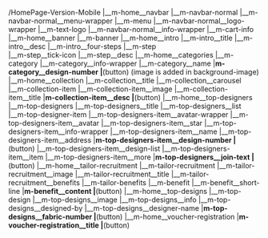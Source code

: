 <!-- Homepage mobile -->
/HomePage-Version-Mobile
|__m-home__navbar
    |__m-navbar-normal
        |__m-navbar-normal__menu-wrapper
            |__m-menu
        |__m-navbar-normal__logo-wrapper
            |__m-text-logo
        |__m-navbar-normal__info-wrapper
            |__m-cart-info
|__m-home__banner
    |__m-banner
|__m-home__intro
    |__m-intro__title
    |__m-intro__desc
    |__m-intro__four-steps
        |__m-step  
            |__m-step__tick-icon
            |__m-step__desc
|__m-home__categories
    |__m-category
        |__m-category__info-wrapper
            |__m-category__name
            |__m-category__design-number
            |__(button)
        (image is added in background-image)
|__m-home__collection
    |__m-collection__title
    |__m-collection__carousel
        |__m-collection-item
            |__m-collection-item__image
            |__m-collection-item__title
            |__m-collection-item__desc
            |__(button)
|__m-home__top-designers
    |__m-top-designers
        |__m-top-designers__title
        |__m-top-designers__list
            |__m-top-designer-item
                |__m-top-designers-item__avatar-wrapper
                    |__m-top-designers-item__avatar
                    |__m-top-designers-item__star
                |__m-top-designers-item__info-wrapper
                    |__m-top-designers-item__name
                    |__m-top-designers-item__address
                    |__m-top-designers-item__design-number
                    |__(button)
                |__m-top-designers-item__design-list
                    |__m-top-designers-item__item
                    |__m-top-designers-item__more
        |__m-top-designers__join-text
        |__(button)
|__m-home__tailor-recruitment
    |__m-tailor-recruitment
        |__m-tailor-recruitment__image
        |__m-tailor-recruitment__title
        |__m-tailor-recruitment__benefits
            |__m-tailor-benefits
                |__m-benefit
                    |__m-benefit__short-line
                    |__m-benefit__content
        |__(button)
|__m-home__top-designs
    |__m-top-design
        |__m-top-designs__image
        |__m-top-designs__info
            |__m-top-designs__designed-by
            |__m-top-designs__designer-name
            |__m-top-designs__fabric-number
        |__(button)
|__m-home__voucher-registration
    |__m-voucher-registration__title
    |__(button)
<!-- End -->






